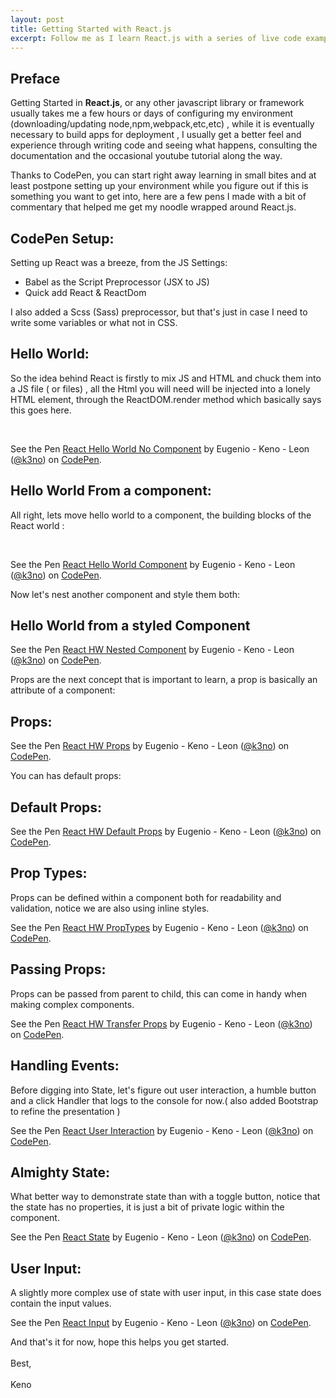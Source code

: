 ```yaml
---
layout: post
title: Getting Started with React.js
excerpt: Follow me as I learn React.js with a series of live code examples.
---
```


<h2><b>Preface</b></h2>

<p>Getting Started in <strong>React.js</strong>, or any other javascript library or framework usually takes me a few hours or days of configuring my environment (downloading/updating node,npm,webpack,etc,etc) , while it is eventually necessary to build apps for deployment , I usually get a better feel and experience through writing code and seeing what happens, consulting the documentation and the occasional youtube tutorial along the way. </p>


<p>Thanks to CodePen, you can start right away learning in small bites and at least postpone setting up your environment while you figure out if this is something you want to get into, here are a few pens I made with a bit of commentary that helped me get my noodle wrapped around React.js. </p>  

 <h2><b>CodePen Setup: </b></h2>

 Setting up React was a breeze, from the JS Settings:

 * Babel as the Script Preprocessor (JSX to JS)
 * Quick add React & ReactDom

 I also added a Scss (Sass) preprocessor, but that's just in case I need to write some variables or what not in CSS.

 <h2><b>Hello World: </b></h2>

 So the idea behind React is firstly to mix JS and HTML and chuck them into a JS file ( or files) , all the Html you will need will be injected into a lonely HTML element, through the ReactDOM.render method which basically says this goes here.

 <br />

 <p data-height="340" data-theme-id="0" data-slug-hash="YWXqNd" data-default-tab="js,result" data-user="k3no" data-embed-version="2" class="codepen">See the Pen <a href="http://codepen.io/k3no/pen/YWXqNd/">React Hello World No Component</a> by Eugenio - Keno -  Leon (<a href="http://codepen.io/k3no">@k3no</a>) on <a href="http://codepen.io">CodePen</a>.</p>
 <script async src="//assets.codepen.io/assets/embed/ei.js"></script>

<h2><b>Hello World From a component: </b></h2>

All right, lets move hello world to a component, the building blocks of the React world :

<br />

<p data-height="340" data-theme-id="0" data-slug-hash="EyjKXQ" data-default-tab="js,result" data-user="k3no" data-embed-version="2" class="codepen">See the Pen <a href="http://codepen.io/k3no/pen/EyjKXQ/">React Hello World Component</a> by Eugenio - Keno -  Leon (<a href="http://codepen.io/k3no">@k3no</a>) on <a href="http://codepen.io">CodePen</a>.</p>
<script async src="//assets.codepen.io/assets/embed/ei.js"></script>


<p>Now let's nest another component and style them both:</p>

<h2><b>Hello World from a styled Component</b></h2>

<p data-height="340" data-theme-id="0" data-slug-hash="EyjKwE" data-default-tab="js,result" data-user="k3no" data-embed-version="2" class="codepen">See the Pen <a href="http://codepen.io/k3no/pen/EyjKwE/">React HW Nested Component</a> by Eugenio - Keno -  Leon (<a href="http://codepen.io/k3no">@k3no</a>) on <a href="http://codepen.io">CodePen</a>.</p>
<script async src="//assets.codepen.io/assets/embed/ei.js"></script>

<p>Props are the next concept that is important to learn, a prop is basically an attribute of a component:</p>

<h2><b>Props:</b></h2>

<p data-height="340" data-theme-id="0" data-slug-hash="oLXxMm" data-default-tab="js,result" data-user="k3no" data-embed-version="2" class="codepen">See the Pen <a href="http://codepen.io/k3no/pen/oLXxMm/">React HW Props</a> by Eugenio - Keno -  Leon (<a href="http://codepen.io/k3no">@k3no</a>) on <a href="http://codepen.io">CodePen</a>.</p>
<script async src="//assets.codepen.io/assets/embed/ei.js"></script>

You can has default props:

<h2><b>Default Props:</b></h2>

<p data-height="340" data-theme-id="0" data-slug-hash="ezNEjJ" data-default-tab="js,result" data-user="k3no" data-embed-version="2" class="codepen">See the Pen <a href="http://codepen.io/k3no/pen/ezNEjJ/">React HW Default Props</a> by Eugenio - Keno -  Leon (<a href="http://codepen.io/k3no">@k3no</a>) on <a href="http://codepen.io">CodePen</a>.</p>
<script async src="//assets.codepen.io/assets/embed/ei.js"></script>

<h2><b>Prop Types:</b></h2>

Props can be defined within a component both for readability and validation, notice we are also using inline styles.

<p data-height="340" data-theme-id="0" data-slug-hash="gMpEZW" data-default-tab="js,result" data-user="k3no" data-embed-version="2" class="codepen">See the Pen <a href="http://codepen.io/k3no/pen/gMpEZW/">React HW PropTypes</a> by Eugenio - Keno -  Leon (<a href="http://codepen.io/k3no">@k3no</a>) on <a href="http://codepen.io">CodePen</a>.</p>
<script async src="//assets.codepen.io/assets/embed/ei.js"></script>

<h2><b>Passing Props:</b></h2>

Props can be passed from parent to child, this can come in handy when making complex components.

<p data-height="340" data-theme-id="0" data-slug-hash="VjLEbE" data-default-tab="js,result" data-user="k3no" data-embed-version="2" class="codepen">See the Pen <a href="http://codepen.io/k3no/pen/VjLEbE/">React HW Transfer Props</a> by Eugenio - Keno -  Leon (<a href="http://codepen.io/k3no">@k3no</a>) on <a href="http://codepen.io">CodePen</a>.</p>
<script async src="//assets.codepen.io/assets/embed/ei.js"></script>

<h2><b>Handling Events: </b></h2>

Before digging into State, let's figure out user interaction, a humble button and a click Handler that logs to the console for now.( also added Bootstrap to refine the presentation )

<p data-height="340" data-theme-id="0" data-slug-hash="EyjzEo" data-default-tab="js,result" data-user="k3no" data-embed-version="2" class="codepen">See the Pen <a href="http://codepen.io/k3no/pen/EyjzEo/">React User Interaction</a> by Eugenio - Keno -  Leon (<a href="http://codepen.io/k3no">@k3no</a>) on <a href="http://codepen.io">CodePen</a>.</p>
<script async src="//assets.codepen.io/assets/embed/ei.js"></script>

<h2><b>Almighty State: </b></h2>

What better way to demonstrate state than with a toggle button, notice that the state has no properties, it is just a bit of private logic within the component.

<p data-height="340" data-theme-id="0" data-slug-hash="vKOoXm" data-default-tab="js,result" data-user="k3no" data-embed-version="2" class="codepen">See the Pen <a href="http://codepen.io/k3no/pen/vKOoXm/">React State</a> by Eugenio - Keno -  Leon (<a href="http://codepen.io/k3no">@k3no</a>) on <a href="http://codepen.io">CodePen</a>.</p>
<script async src="//assets.codepen.io/assets/embed/ei.js"></script>

<h2><b>User Input: </b></h2>

A slightly more complex use of state with user input, in this case state does contain the input values.

<p data-height="340" data-theme-id="0" data-slug-hash="ZOGdEv" data-default-tab="js,result" data-user="k3no" data-embed-version="2" class="codepen">See the Pen <a href="http://codepen.io/k3no/pen/ZOGdEv/">React Input</a> by Eugenio - Keno -  Leon (<a href="http://codepen.io/k3no">@k3no</a>) on <a href="http://codepen.io">CodePen</a>.</p>
<script async src="//assets.codepen.io/assets/embed/ei.js"></script>

And that's it for now, hope this helps you get started.
<br />
<br />
Best,
<br />
<br />
Keno
